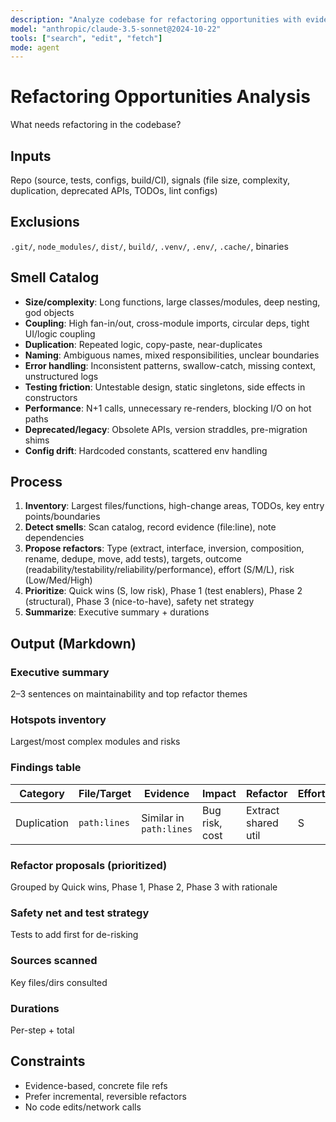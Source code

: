 ```yaml
---
description: "Analyze codebase for refactoring opportunities with evidence, impact, and prioritized plan"
model: "anthropic/claude-3.5-sonnet@2024-10-22"
tools: ["search", "edit", "fetch"]
mode: agent
---
```


# Refactoring Opportunities Analysis

What needs refactoring in the codebase?

## Inputs
Repo (source, tests, configs, build/CI), signals (file size, complexity, duplication, deprecated APIs, TODOs, lint configs)

## Exclusions
`.git/`, `node_modules/`, `dist/`, `build/`, `.venv/`, `.env/`, `.cache/`, binaries

## Smell Catalog
- **Size/complexity**: Long functions, large classes/modules, deep nesting, god objects
- **Coupling**: High fan-in/out, cross-module imports, circular deps, tight UI/logic coupling
- **Duplication**: Repeated logic, copy-paste, near-duplicates
- **Naming**: Ambiguous names, mixed responsibilities, unclear boundaries
- **Error handling**: Inconsistent patterns, swallow-catch, missing context, unstructured logs
- **Testing friction**: Untestable design, static singletons, side effects in constructors
- **Performance**: N+1 calls, unnecessary re-renders, blocking I/O on hot paths
- **Deprecated/legacy**: Obsolete APIs, version straddles, pre-migration shims
- **Config drift**: Hardcoded constants, scattered env handling

## Process
1. **Inventory**: Largest files/functions, high-change areas, TODOs, key entry points/boundaries
2. **Detect smells**: Scan catalog, record evidence (file:line), note dependencies
3. **Propose refactors**: Type (extract, interface, inversion, composition, rename, dedupe, move, add tests), targets, outcome (readability/testability/reliability/performance), effort (S/M/L), risk (Low/Med/High)
4. **Prioritize**: Quick wins (S, low risk), Phase 1 (test enablers), Phase 2 (structural), Phase 3 (nice-to-have), safety net strategy
5. **Summarize**: Executive summary + durations

## Output (Markdown)

### Executive summary
2–3 sentences on maintainability and top refactor themes

### Hotspots inventory
Largest/most complex modules and risks

### Findings table
| Category | File/Target | Evidence | Impact | Refactor | Effort | Risk |
|----------|-------------|----------|--------|----------|--------|------|
| Duplication | `path:lines` | Similar in `path:lines` | Bug risk, cost | Extract shared util | S | Low |

### Refactor proposals (prioritized)
Grouped by Quick wins, Phase 1, Phase 2, Phase 3 with rationale

### Safety net and test strategy
Tests to add first for de-risking

### Sources scanned
Key files/dirs consulted

### Durations
Per-step + total

## Constraints
- Evidence-based, concrete file refs
- Prefer incremental, reversible refactors
- No code edits/network calls
